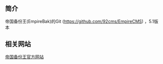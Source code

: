 ## 简介

帝国备份王(EmpireBak)的Git (https://github.com/92cms/EmpireCMS) ，5.1版本

## 相关网站

[帝国备份王官方网站](http://ebak.phome.net/)